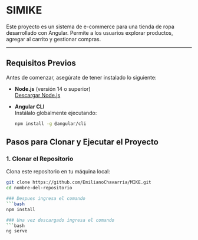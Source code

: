 # SIMIKE

Este proyecto es un sistema de e-commerce para una tienda de ropa desarrollado con Angular. Permite a los usuarios explorar productos, agregar al carrito y gestionar compras.

---

## Requisitos Previos

Antes de comenzar, asegúrate de tener instalado lo siguiente:

- **Node.js** (versión 14 o superior)  
  [Descargar Node.js](https://nodejs.org/)

- **Angular CLI**  
  Instálalo globalmente ejecutando:  
  ```bash
  npm install -g @angular/cli

## Pasos para Clonar y Ejecutar el Proyecto

### 1. Clonar el Repositorio  
Clona este repositorio en tu máquina local:  
```bash
git clone https://github.com/EmilianoChavarria/MIKE.git
cd nombre-del-repositorio

### Despues ingresa el comando
```bash
npm install

### Una vez descargado ingresa el comando
```bash
ng serve
